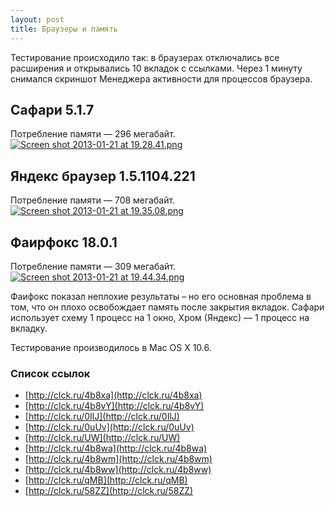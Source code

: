 ```yaml
---
layout: post
title: Браузеры и память
---
```


Тестирование происходило так: в браузерах отключались все расширения и открывались 10 вкладок с ссылками. Через 1 минуту снимался скриншот Менеджера активности для процессов браузера.

## Сафари 5.1.7
Потребление памяти — 296 мегабайт.
<a href="http://pic.lg.ua/s/PbYZ7"><img src="http://pic.lg.ua/x/4/14ec85/md_3e032c25.png" alt="Screen shot 2013-01-21 at 19.28.41.png"></a>

## Яндекс браузер 1.5.1104.221
Потребление памяти — 708 мегабайт.
<a href="http://pic.lg.ua/s/a0Stm"><img src="http://pic.lg.ua/x/2/869f48/md_067a155a.png" alt="Screen shot 2013-01-21 at 19.35.08.png"></a>

## Фаирфокс 18.0.1
Потребление памяти — 309 мегабайт.
<a href="http://pic.lg.ua/s/cmB8P"><img src="http://pic.lg.ua/x/3/3da575/md_d3d0a26f.png" alt="Screen shot 2013-01-21 at 19.44.34.png"></a>


Фаифокс показал неплохие результаты – но его основная проблема в том, что он плохо освобождает память после закрытия вкладок. Сафари использует схему 1 процесс на 1 окно, Хром (Яндекс) — 1 процесс на вкладку. 

Тестирование производилось в Mac OS X 10.6.

### Список ссылок
* [http://clck.ru/4b8xa](http://clck.ru/4b8xa)
* [http://clck.ru/4b8vY](http://clck.ru/4b8vY)
* [http://clck.ru/0IlJ](http://clck.ru/0IlJ)
* [http://clck.ru/0uUv](http://clck.ru/0uUv)
* [http://clck.ru/UW](http://clck.ru/UW)
* [http://clck.ru/4b8wa](http://clck.ru/4b8wa)
* [http://clck.ru/4b8wm](http://clck.ru/4b8wm)
* [http://clck.ru/4b8ww](http://clck.ru/4b8ww)
* [http://clck.ru/qMB](http://clck.ru/qMB)
* [http://clck.ru/58ZZ](http://clck.ru/58ZZ)
